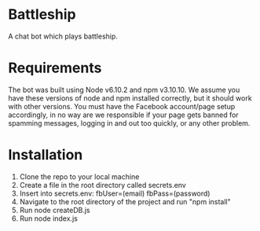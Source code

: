 # Battleship
A chat bot which plays battleship.

# Requirements
The bot was built using Node v6.10.2 and npm v3.10.10. We assume you have these versions of node and npm installed correctly, but it should work with other versions.
You must have the Facebook account/page setup accordingly, in no way are we responsible if your page gets banned for spamming messages, logging in and out too quickly, or any other problem.

# Installation
1.  Clone the repo to your local machine
2.  Create a file in the root directory called secrets.env
3.  Insert into secrets.env:
  fbUser=(email)
  fbPass=(password)
4.  Navigate to the root directory of the project and run "npm install"
5.  Run node createDB.js
6.  Run node index.js
